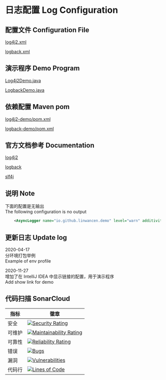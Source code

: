 # 日志配置 Log Configuration

## 配置文件 Configuration File

[log4j2.xml](log4j2-demo/src/main/resources/log4j2.xml)

[logback.xml](logback-demo/src/main/resources/logback.xml)


## 演示程序 Demo Program

[Log4j2Demo.java](log4j2-demo/src/main/java/io/github/linwancen/demo/log4j2/Log4j2Demo.java)

[LogbackDemo.java](logback-demo/src/main/java/io/github/linwancen/demo/logback/LogbackDemo.java)


## 依赖配置 Maven pom

[log4j2-demo/pom.xml](log4j2-demo/pom.xml)

[logback-demo/pom.xml](logback-demo/pom.xml)


## 官方文档参考 Documentation

[log4j2](http://logging.apache.org/log4j/2.x/manual/appenders.html)

[logback](http://logback.qos.ch/manual/appenders.html)

[slf4j](http://www.slf4j.org/faq.html#yet_another_facade)


## 说明 Note

下面的配置是无输出\
The following configuration is no output
```xml
    <AsyncLogger name="io.github.linwancen.demo" level="warn" additivity="false"/>
```


## 更新日志 Update log

2020-04-17 \
分环境打包举例 \
Example of env profile

2020-11-27 \
增加了在 IntelliJ IDEA 中显示链接的配置，用于演示程序 \
Add show link for demo


## 代码扫描 SonarCloud

指标  | 徽章
---   | ---
安全  | [![Security Rating](https://sonarcloud.io/api/project_badges/measure?project=LinWanCen_log-demo-pom&metric=security_rating)](https://sonarcloud.io/dashboard?id=LinWanCen_log-demo-pom)
可维护| [![Maintainability Rating](https://sonarcloud.io/api/project_badges/measure?project=LinWanCen_log-demo-pom&metric=sqale_rating)](https://sonarcloud.io/dashboard?id=LinWanCen_log-demo-pom)
可靠性| [![Reliability Rating](https://sonarcloud.io/api/project_badges/measure?project=LinWanCen_log-demo-pom&metric=reliability_rating)](https://sonarcloud.io/dashboard?id=LinWanCen_log-demo-pom)
错误  | [![Bugs](https://sonarcloud.io/api/project_badges/measure?project=LinWanCen_log-demo-pom&metric=bugs)](https://sonarcloud.io/dashboard?id=LinWanCen_log-demo-pom)
漏洞  | [![Vulnerabilities](https://sonarcloud.io/api/project_badges/measure?project=LinWanCen_log-demo-pom&metric=vulnerabilities)](https://sonarcloud.io/dashboard?id=LinWanCen_log-demo-pom)
代码行| [![Lines of Code](https://sonarcloud.io/api/project_badges/measure?project=LinWanCen_log-demo-pom&metric=ncloc)](https://sonarcloud.io/dashboard?id=LinWanCen_log-demo-pom)
